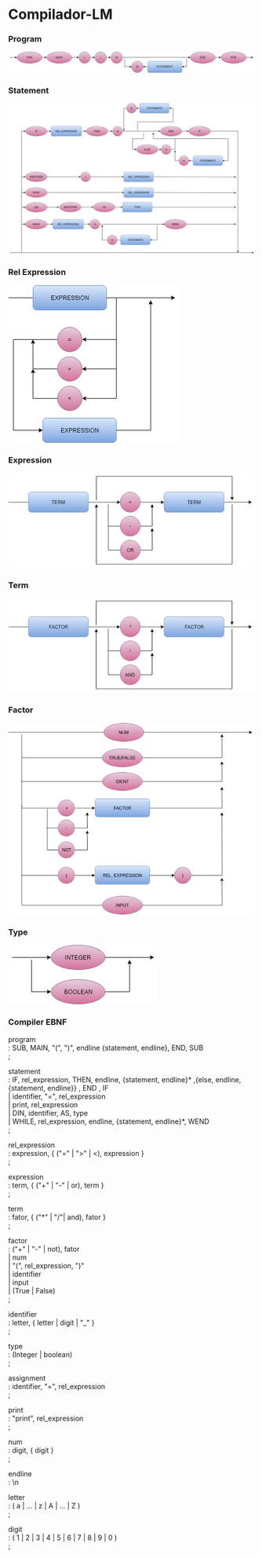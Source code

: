 # Compilador-LM

### Program
![Diagrama1](./Imgs/PROGRAM.png)
<br>

### Statement
![Diagrama2](./Imgs/STATEMENT.png)
<br>

### Rel Expression
![Diagrama3](./Imgs/REL_EXPRESSION.png)
<br>

### Expression
![Diagrama4](./Imgs/EXPRESSION.png)
<br>

### Term
![Diagrama5](./Imgs/TERM.png)
<br>

### Factor
![Diagrama6](./Imgs/FACTOR.png)
<br>

### Type
![Diagrama7](./Imgs/TYPE.png)
<br>


### Compiler EBNF

program <br/>
    : SUB, MAIN, "(", ")", endline {statement, endline}, END, SUB<br/>
    ;<br/>

statement   
    : IF, rel_expression, THEN, endline, {statement, endline}* ,{else, endline, {statement, endline}} , END , IF <br/>
    | identifier, "=", rel_expression <br/>
    | print, rel_expression<br/>
    | DIN, identifier, AS, type<br/>
    | WHILE, rel_expression, endline, {statement, endline}*, WEND <br/>
    ;

rel_expression <br/>
    : expression, { ("=" | ">" | <), expression } <br/>
    ;<br/>

expression <br/>
    : term, { ("+" | "-" | or), term } <br/>
    ;<br/>

term <br/>
    : fator, { ("*" | "/"| and), fator } <br/>
    ;<br/>

factor <br/>
    : ("+" | "-" | not), fator<br/> 
    | num <br/>
    | "(", rel_expression, ")"<br/> 
    | identifier <br/>
    | input <br/>
    | (True | False)<br/>
    ;<br/>

identifier<br/> 
    : letter, { letter | digit | "_" } <br/> 
    ;<br/>

type<br/>
    : (Integer | boolean)<br/>
    ;<br/>

assignment<br/> 
    : identifier, "=", rel_expression<br/> 
    ;<br/>

print <br/>
    : "print", rel_expression<br/> 
    ;<br/>

num <br/>
    : digit, { digit }<br/> 
    ;<br/>

endline <br/>
    : \n<br/>

letter <br/>
    : ( a | ... | z | A | ... | Z )<br/> 
    ;<br/>

digit <br/>
    : ( 1 | 2 | 3 | 4 | 5 | 6 | 7 | 8 | 9 | 0 ) <br/>
    ;<br/>
